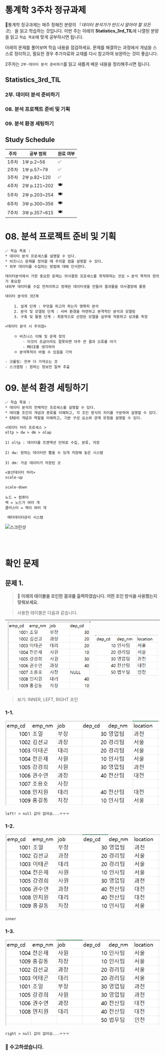 # 통계학 3주차 정규과제

📌통계학 정규과제는 매주 정해진 분량의 『*데이터 분석가가 반드시 알아야 할 모든 것*』 을 읽고 학습하는 것입니다. 이번 주는 아래의 **Statistics_3rd_TIL**에 나열된 분량을 읽고 `학습 목표`에 맞게 공부하시면 됩니다.

아래의 문제를 풀어보며 학습 내용을 점검하세요. 문제를 해결하는 과정에서 개념을 스스로 정리하고, 필요한 경우 추가자료와 교재를 다시 참고하여 보완하는 것이 좋습니다.

2주차는 `2부-데이터 분석 준비하기`를 읽고 새롭게 배운 내용을 정리해주시면 됩니다.


## Statistics_3rd_TIL

### 2부. 데이터 분석 준비하기
### 08. 분석 프로젝트 준비 및 기획
### 09. 분석 환경 세팅하기



## Study Schedule

|주차 | 공부 범위     | 완료 여부 |
|----|----------------|----------|
|1주차| 1부 p.2~56     | ✅      |
|2주차| 1부 p.57~79    | ✅      | 
|3주차| 2부 p.82~120   | ✅      | 
|4주차| 2부 p.121~202  | 🍽️      | 
|5주차| 2부 p.203~254  | 🍽️      | 
|6주차| 3부 p.300~356  | 🍽️      | 
|7주차| 3부 p.357~615  | 🍽️      |  

<!-- 여기까진 그대로 둬 주세요-->

# 08. 분석 프로젝트 준비 및 기획

```
✅ 학습 목표 :
* 데이터 분석 프로세스를 설명할 수 있다.
* 비즈니스 문제를 정의할 때 주의할 점을 설명할 수 있다.
* 외부 데이터를 수집하는 방법에 대해 인식한다.
```
<!-- 새롭게 배운 내용을 자유롭게 정리해주세요.-->
```
데이터분석에서 가장 중요한 문제는 의사결정 프로세스를 최적화하는 것임 > 분석 목적의 정의가 중요함
내외부 데이터를 수집 전처리하고 정제된 데이터셋을 만들어 결과물을 의사결정에 활용

```
```
데이터 분석의 3단계

    1. 설계 단계 : 무엇을 하고자 하는지 명확히 분석
    2. 분석 및 모델링 단계 : 서버 환경을 마련하고 본격적인 분석과 모델링
    3. 구축 및 활용 단계 : 최종적으로 선정된 모델을 실무에 적용하고 성과를 측정
```

```
<데이터 분석 시 주의점>

    ㅇ 비즈니스 이해 및 문제 정의
        - 이것이 조금이라도 잘못되면 아주 큰 결과 오류를 야기
        - MECE를 생각하라
    ㅇ 분석목적이 바뀔 수 있음을 기억

```

```
- 크롤링: 전부 다 가져오는 것
- 스크랩핑 : 원하는 정보만 일부 추출

```

# 09. 분석 환경 세팅하기

```
✅ 학습 목표 :
* 데이터 분석의 전체적인 프로세스를 설명할 수 있다.
* 테이블 조인의 개념과 종류를 이해하고, 각 조인 방식의 차이를 구분하여 설명할 수 있다.
* ERD의 개념과 역할을 이해하고, 기본 구성 요소와 관계 유형을 설명할 수 있다.
```

<!-- 새롭게 배운 내용을 자유롭게 정리해주세요.-->

```
<데이터 처리 프로세스 >
oltp > dw > dm > olap

1) oltp : 데이터를 트랜잭션 단위로 수집, 분류, 저장

2) dw: 원하는 데이터만 뽑을 수 있게 저장해 놓은 시스템

3) dm: 가공 데이터가 저장된 곳

```

```
<분산데이터 처리>
scale-up 

scale-down

노드 = 컴퓨터
랙 = 노드가 여러 개
클러스터 = 랙이 여러 개

```


```
 메타데이터관리 시스템

```

![스크린샷](./스크린샷%202025-04-07%20오후%2010.14.59.png)



<br>
<br>

# 확인 문제

## 문제 1.

> **🧚 아래의 테이블을 조인한 결과를 출력하였습니다. 어떤 조인 방식을 사용했는지 맞춰보세요.**

> 사용한 테이블은 다음과 같습니다.

![TABLE1](https://github.com/ejejbb/Template/raw/main/File/2.6.PNG)|![TABLE2](https://github.com/ejejbb/Template/raw/main/File/2.7.PNG)
---|---|

> 보기: INNER, LEFT, RIGHT 조인

<!-- 테이블 조인의 종류를 이해하였는지 확인하기 위한 문제입니다. 각 테이블이 어떤 조인 방식을 이용하였을지 고민해보고 각 테이블 아래에 답을 작성해주세요.-->

### 1-1. 
![TABLE](https://github.com/ejejbb/Template/raw/main/File/2-1.PNG)
```
left! > null 값이 없어요...ㅜㅜㅜ
```

### 1-2. 
![TABLE](https://github.com/ejejbb/Template/raw/main/File/2-3.PNG)
```
inner
```

### 1-3. 
![TABLE](https://github.com/ejejbb/Template/raw/main/File/2-2.PNG)
```
right > null 값이 없어요...ㅜㅜㅜ
```

### 🎉 수고하셨습니다.